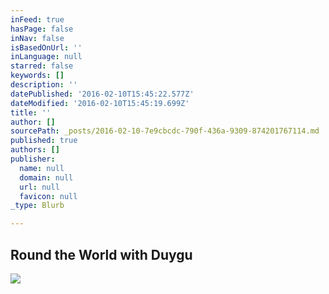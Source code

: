 ```yaml
---
inFeed: true
hasPage: false
inNav: false
isBasedOnUrl: ''
inLanguage: null
starred: false
keywords: []
description: ''
datePublished: '2016-02-10T15:45:22.577Z'
dateModified: '2016-02-10T15:45:19.699Z'
title: ''
author: []
sourcePath: _posts/2016-02-10-7e9cbcdc-790f-436a-9309-874201767114.md
published: true
authors: []
publisher:
  name: null
  domain: null
  url: null
  favicon: null
_type: Blurb

---
```

## Round the World with Duygu
![](https://s3-us-west-2.amazonaws.com/the-grid-img/p/a15e9776db70ed2de883c63babff7b2ed2717dea.jpg)